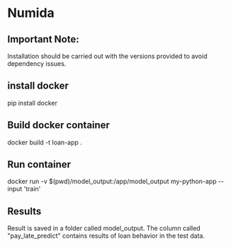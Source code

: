 # Numida
## Important Note:

Installation should be carried out with the versions provided to avoid dependency issues.

## install docker

pip install docker
## Build docker container

docker build -t loan-app .

## Run container

docker run -v $(pwd)/model_output:/app/model_output my-python-app --input 'train'
## Results
Result is saved in a folder called model_output. The column called "pay_late_predict" contains results of loan behavior in the test data.

